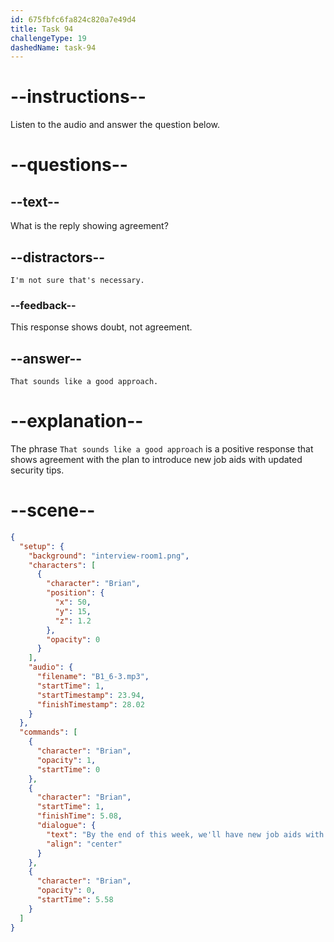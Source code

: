 ```yaml
---
id: 675fbfc6fa824c820a7e49d4
title: Task 94
challengeType: 19
dashedName: task-94
---
```


<!-- SPEAKING -->

<!-- (Audio) Brian: By the end of this week, we'll have new job aids with updated security tips. -->

# --instructions--

Listen to the audio and answer the question below.

# --questions--

## --text--

What is the reply showing agreement?

## --distractors--

`I'm not sure that's necessary.`

### --feedback--

This response shows doubt, not agreement.

## --answer--

`That sounds like a good approach.`

# --explanation--

The phrase `That sounds like a good approach` is a positive response that shows agreement with the plan to introduce new job aids with updated security tips.

# --scene--

 ```json
 {
   "setup": {
     "background": "interview-room1.png",
     "characters": [
       {
         "character": "Brian",
         "position": {
           "x": 50,
           "y": 15,
           "z": 1.2
         },
         "opacity": 0
       }
     ],
     "audio": {
       "filename": "B1_6-3.mp3",
       "startTime": 1,
       "startTimestamp": 23.94,
       "finishTimestamp": 28.02
     }
   },
   "commands": [
     {
       "character": "Brian",
       "opacity": 1,
       "startTime": 0
     },
     {
       "character": "Brian",
       "startTime": 1,
       "finishTime": 5.08,
       "dialogue": {
         "text": "By the end of this week, we'll have new job aids with updated security tips.",
         "align": "center"
       }
     },
     {
       "character": "Brian",
       "opacity": 0,
       "startTime": 5.58
     }
   ]
 }
```


